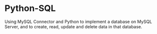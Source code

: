 # Python-SQL
Using MySQL Connector and Python to implement a database on MySQL Server, and to create, read, update and delete data in that database.

